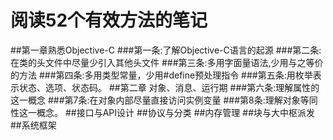 # 阅读52个有效方法的笔记

##第一章熟悉Objective-C
###第一条:了解Objective-C语言的起源
###第二条:在类的头文件中尽量少引入其他头文件
###第三条:多用字面量语法,少用与之等价的方法
###第四条:多用类型常量，少用#define预处理指令
###第五条:用枚举表示状态、选项、状态码。
##第二章 对象、消息、运行期
###第六条:理解属性的这一概念
###第7条:在对象内部尽量直接访问实例变量
###第8条:理解对象等同性这一概念。
##接口与API设计
##协议与分类
##内存管理
##块与大中枢派发
##系统框架